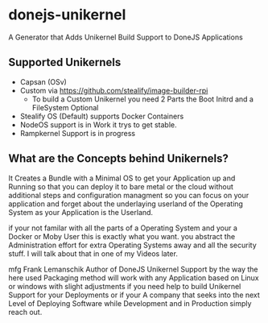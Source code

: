 # donejs-unikernel
A Generator that Adds Unikernel Build Support to DoneJS Applications

## Supported Unikernels
- Capsan (OSv)
- Custom via https://github.com/stealify/image-builder-rpi
  - To build a Custom Unikernel you need 2 Parts the Boot Initrd and a FileSystem Optional 
- Stealify OS (Default) supports Docker Containers
- NodeOS support is in Work it trys to get stable.
- Rampkernel Support is in progress


## What are the Concepts behind Unikernels?
It Creates a Bundle with a Minimal OS to get your Application up and Running so that you can deploy it to bare metal or the cloud without additional steps and configuration managment so you can focus on your application and forget about the underlaying userland of the Operating System as your Application is the Userland.

if your not familar with all the parts of a Operating System and your a Docker or Moby User this is exactly what you want.
you abstract the Administration effort for extra Operating Systems away and all the security stuff. I will talk about that in one of my Videos later.

mfg Frank Lemanschik Author of DoneJS Unikernel Support by the way the here used Packaging method will work with any Application based on Linux or windows with slight adjustments if you need help to build Unikernel Support for your Deployments or if your A company that seeks into the next Level of Deploying Software while Development and in Production simply reach out.
